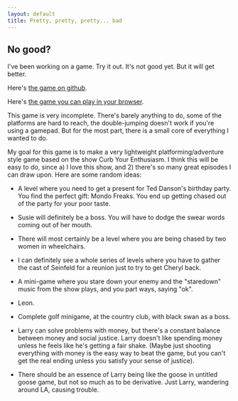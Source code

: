 ```yaml
---
layout: default
title: Pretty, pretty, pretty... bad
---
```


## No good?

I've been working on a game. Try it out. It's not good yet. But it will get better.

Here's [the game on github][curb-github].

Here's [the game you can play in your browser][curb-live].

This game is very incomplete. There's barely anything to do, some of the platforms are hard to reach, the double-jumping doesn't work if you're using a gamepad. But for the most part, there is a small core of everything I wanted to do.

My goal for this game is to make a very lightweight platforming/adventure style game based on the show Curb Your Enthusiasm. I think this will be easy to do, since a) I love this show, and 2) there's so many great episodes I can draw upon. Here are some random ideas:

- A level where you need to get a present for Ted Danson's birthday party. You find the perfect gift: Mondo Freaks. You end up getting chased out of the party for your poor taste.

- Susie will definitely be a boss. You will have to dodge the swear words coming out of her mouth.

- There will most certainly be a level where you are being chased by two women in wheelchairs.

- I can definitely see a whole series of levels where you have to gather the cast of Seinfeld for a reunion just to try to get Cheryl back.

- A mini-game where you stare down your enemy and the "staredown" music from the show plays, and you part ways, saying "ok".

- Leon.

- Complete golf minigame, at the country club, with black swan as a boss.

- Larry can solve problems with money, but there's a constant balance between money and social justice. Larry doesn't like spending money unless he feels like he's getting a fair shake. (Maybe just shooting everything with money is the easy way to beat the game, but you can't get the real ending unless you satisfy your sense of justice).

- There should be an essence of Larry being like the goose in untitled goose game, but not so much as to be derivative. Just Larry, wandering around LA, causing trouble.


[curb-github]: https://github.com/kpmcguire/curb-game
[curb-live]: https://curb-your-javascript.netlify.com/

